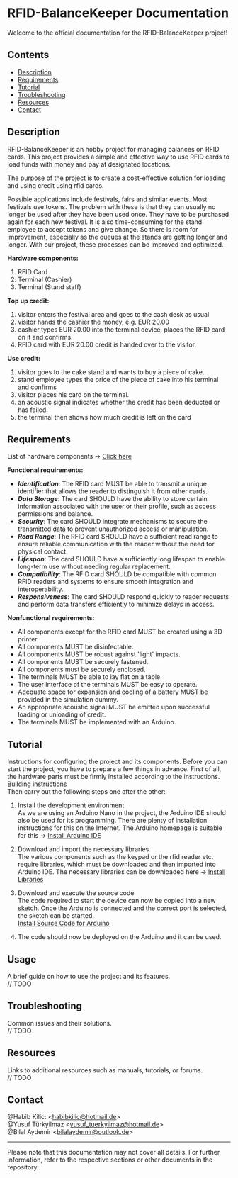 # RFID-BalanceKeeper Documentation

Welcome to the official documentation for the RFID-BalanceKeeper project!

## Contents

- [Description](#description)
- [Requirements](#requirements)
- [Tutorial](#tutorial)
- [Troubleshooting](#troubleshooting)
- [Resources](#resources)
- [Contact](#contact)

## Description

RFID-BalanceKeeper is an hobby project for managing balances on RFID cards. This project provides a simple and effective way to use RFID cards to load funds with money and pay at designated locations.
   
The purpose of the project is to create a cost-effective solution for loading and using credit using rfid cards. 

Possible applications include festivals, fairs and similar events. Most festivals use tokens. The problem with these is that they can usually no longer be used after they have been used once. They have to be purchased again for each new festival. It is also time-consuming for the stand employee to accept tokens and give change. 
So there is room for improvement, especially as the queues at the stands are getting longer and longer. With our project, these processes can be improved and optimized.  

**Hardware components:**
1. RFID Card
2. Terminal (Cashier)
3. Terminal (Stand staff)

**Top up credit:**
1. visitor enters the festival area and goes to the cash desk as usual
2. visitor hands the cashier the money, e.g. EUR 20.00
3. cashier types EUR 20.00 into the terminal device, places the RFID card on it and confirms.
4. RFID card with EUR 20.00 credit is handed over to the visitor.

**Use credit:**
1. visitor goes to the cake stand and wants to buy a piece of cake.
2. stand employee types the price of the piece of cake into his terminal and confirms
3. visitor places his card on the terminal.
4. an acoustic signal indicates whether the credit has been deducted or has failed.
5. the terminal then shows how much credit is left on the card

## Requirements
List of hardware components -> [Click here](https://github.com/CaTaNa52/RFID-BalanceKeeper/tree/main/Hardware) 

**Functional requirements:** 
- **_Identification_**: The RFID card MUST be able to transmit a unique identifier that allows the reader to distinguish it from other cards.
- **_Data_ _Storage_**: The card SHOULD have the ability to store certain information associated with the user or their profile, such as access permissions and balance.
- **_Security_**: The card SHOULD integrate mechanisms to secure the transmitted data to prevent unauthorized access or manipulation.
- **_Read_ _Range_**: The RFID card SHOULD have a sufficient read range to ensure reliable communication with the reader without the need for physical contact.
- **_Lifespan_**: The card SHOULD have a sufficiently long lifespan to enable long-term use without needing regular replacement.
- **_Compatibility_**: The RFID card SHOULD be compatible with common RFID readers and systems to ensure smooth integration and interoperability.
- **_Responsiveness_**: The card SHOULD respond quickly to reader requests and perform data transfers efficiently to minimize delays in access.

**Nonfunctional requirements:**
- All components except for the RFID card MUST be created using a 3D printer.
- All components MUST be disinfectable.
- All components MUST be robust against 'light' impacts.
- All components MUST be securely fastened.
- All components must be securely enclosed.
- The terminals MUST be able to lay flat on a table.
- The user interface of the terminals MUST be easy to operate.
- Adequate space for expansion and cooling of a battery MUST be provided in the simulation dummy.
- An appropriate acoustic signal MUST be emitted upon successful loading or unloading of credit.
- The terminals MUST be implemented with an Arduino.

## Tutorial
Instructions for configuring the project and its components. 
Before you can start the project, you have to prepare a few things in advance. 
First of all, the hardware parts must be firmly installed according to the instructions. [Building instructions](https://github.com/CaTaNa52/RFID-BalanceKeeper/blob/main/Documentation/building%20instructions.md) \
Then carry out the following steps one after the other:

1. Install the development environment \
As we are using an Arduino Nano in the project, the Arduino IDE should also be used for its programming. 
There are plenty of installation instructions for this on the Internet. 
The Arduino homepage is suitable for this -> [Install Arduino IDE](https://www.arduino.cc/en/software)

3. Download and import the necessary libraries \
The various components such as the keypad or the rfid reader etc. require libraries, which must be downloaded and then imported into Arduino IDE. 
The necessary libraries can be downloaded here -> [Install Libraries](https://github.com/CaTaNa52/RFID-BalanceKeeper/tree/main/Software/Libraries/)

4. Download and execute the source code \
The code required to start the device can now be copied into a new sketch. Once the Arduino is connected and the correct port is selected, the sketch can be started. \
[Install Source Code for Arduino](https://github.com/CaTaNa52/RFID-BalanceKeeper/tree/main/Software/RFID-BalanceKeeper-code.ino)

5. The code should now be deployed on the Arduino and it can be used.

## Usage
A brief guide on how to use the project and its features. \
// TODO

## Troubleshooting
Common issues and their solutions. \
// TODO

## Resources
Links to additional resources such as manuals, tutorials, or forums. \
// TODO

## Contact
@Habib Kilic: <<habibkilic@hotmail.de>> \
@Yusuf Türkyilmaz <<yusuf_tuerkyilmaz@hotmail.de>> \
@Bilal Aydemir <<bilalaydemir@outlook.de>>


---

Please note that this documentation may not cover all details. For further information, refer to the respective sections or other documents in the repository.
